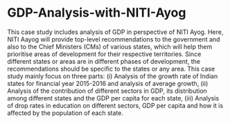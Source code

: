 # GDP-Analysis-with-NITI-Ayog
This case study includes analysis of GDP in perspective of NITI Ayog. Here, NITI Aayog will provide top-level recommendations to the government and also to the Chief Ministers (CMs) of various states, which will help them prioritise areas of development for their respective territories. Since different states or areas are in different phases of development, the recommendations should be specific to the states or any area.  This case study mainly focus on three parts: (i) Analysis of the growth rate of Indian states for financial year 2015-2016 and analysis of average growth, (ii) Analysis of the contribution of different sectors in GDP, its distribution among different states and the GDP per capita for each state, (iii) Analysis of drop rates in education on different sectors, GDP per capita and how it is affected by the population of each state.
